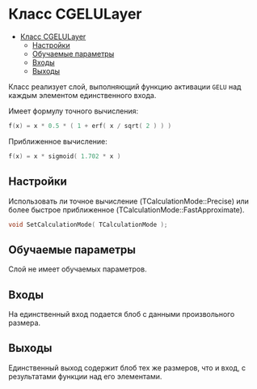 # Класс CGELULayer

<!-- TOC -->

- [Класс CGELULayer](#класс-cgelulayer)
    - [Настройки](#настройки)
    - [Обучаемые параметры](#обучаемые-параметры)
    - [Входы](#входы)
    - [Выходы](#выходы)

<!-- /TOC -->

Класс реализует слой, выполняющий функцию активации `GELU` над каждым элементом единственного входа.

Имеет формулу точного вычисления:
```c++
f(x) = x * 0.5 * ( 1 + erf( x / sqrt( 2 ) ) )
```

Приближенное вычисление:
```c++
f(x) = x * sigmoid( 1.702 * x )
```

## Настройки

Использовать ли точное вычисление (TCalculationMode::Precise) или более быстрое приближенное (TCalculationMode::FastApproximate).
```c++
void SetCalculationMode( TCalculationMode );
```

## Обучаемые параметры

Слой не имеет обучаемых параметров.

## Входы

На единственный вход подается блоб с данными произвольного размера.

## Выходы

Единственный выход содержит блоб тех же размеров, что и вход, с результатами функции над его элементами.
